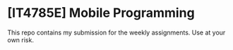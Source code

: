 # [IT4785E] Mobile Programming
This repo contains my submission for the weekly assignments. Use at your own risk.
